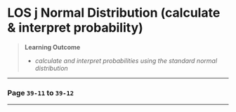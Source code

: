 # LOS j Normal Distribution (calculate & interpret probability)

> **Learning Outcome**
> 
> - *calculate and interpret probabilities using the standard normal distribution*

---

### Page **`39-11` to `39-12`**

---
